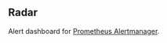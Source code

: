 ## Radar

Alert dashboard for [Prometheus Alertmanager](https://prometheus.io/docs/alerting/alertmanager/).

